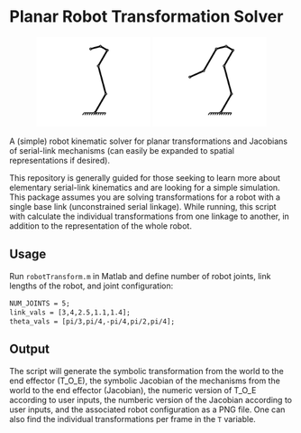 # Planar Robot Transformation Solver


<p align="center">
	<img src="/examples/robot_sav2.png" width="40%">
  <img src="/examples/robot_sav3.png" width="40%">
</p>
A (simple) robot kinematic solver for planar transformations and Jacobians of serial-link mechanisms (can easily be expanded to spatial representations if desired).

This repository is generally guided for those seeking to learn more about elementary serial-link kinematics and are looking for a simple simulation. This package assumes you are solving transformations for a robot with a single base link (unconstrained serial linkage). While running, this script with calculate the individual transformations from one linkage to another, in addition to the representation of the whole robot.  

## Usage
Run ```robotTransform.m``` in Matlab and define number of robot joints, link lengths of the robot, and joint configuration: 

```
NUM_JOINTS = 5;
link_vals = [3,4,2.5,1.1,1.4];
theta_vals = [pi/3,pi/4,-pi/4,pi/2,pi/4];  
```

## Output
The script will generate the symbolic transformation from the world to the end effector (T_O_E), the symbolic Jacobian of the mechanisms from the world to the end effector (Jacobian), the numeric version of T_O_E according to user inputs, the numberic version of the Jacobian according to user inputs, and the associated robot configuration as a PNG file. One can also find the individual transformations per frame in the ```T``` variable. 
